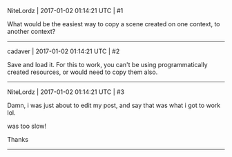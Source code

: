 NiteLordz | 2017-01-02 01:14:21 UTC | #1

What would be the easiest way to copy a scene created on one context, to another context?

-------------------------

cadaver | 2017-01-02 01:14:21 UTC | #2

Save and load it. For this to work, you can't be using programmatically created resources, or would need to copy them also.

-------------------------

NiteLordz | 2017-01-02 01:14:21 UTC | #3

Damn, i was just about to edit my post, and say that was what i got to work lol.

was too slow!

Thanks

-------------------------

